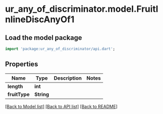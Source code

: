 # ur_any_of_discriminator.model.FruitInlineDiscAnyOf1

## Load the model package
```dart
import 'package:ur_any_of_discriminator/api.dart';
```

## Properties
Name | Type | Description | Notes
------------ | ------------- | ------------- | -------------
**length** | **int** |  | 
**fruitType** | **String** |  | 

[[Back to Model list]](../README.md#documentation-for-models) [[Back to API list]](../README.md#documentation-for-api-endpoints) [[Back to README]](../README.md)


